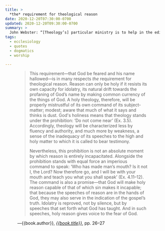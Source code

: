 ```yaml
---
title: >
  *the* requirement for theological reason
date: 2020-12-20T07:30:00-0700
updated: 2020-12-20T09:30:00-0700
summary: >
  John Webster: “[Theology’s] particular ministry is to help in the edification of the Church, building up the Church’s common life and so serving the confession of the gospel.…”
tags:
  - ecclesiology
  - quotes
  - dogmatics
  - worship

---
```


<figure class='quotation'>

> This requirement—that God be feared and his name hallowed—is in many respects *the* requirement for theological reason. Reason can only be holy if it resists its own capacity for idolatry, its natural drift towards the profaning of God’s name by making common currency of the things of God. A holy theology, therefore, will be properly mistrustful of its own command of its subject-matter; modest; aware that much of what it says and thinks is dust. God's holiness means that theology stands under the prohibition: ‘Do not come near’ (Ex. 3.5). Accordingly, theology will be characterized less by fluency and authority, and much more by weakness, a sense of the inadequacy of its speeches to the high and holy matter to which it is called to bear testimony.
> 
> Nevertheless, this prohibition is not an absolute moment by which reason is entirely incapacitated. Alongside the prohibition stands with equal force an imperious command to speak: ‘Who has made man’s mouth? Is it not I, the Lord? Now therefore go, and I will be with your mouth and teach you what you shall speak’ (Ex. 4.11–12). The command is also a promise—that God will make holy reason capable of that of which sin makes it incapable; that because the speeches of reason are in the hands of God, they may also serve in the indication of the gospel’s truth. Idolatry is reproved, not by silence, but by speeches that set forth what God has taught. And in such speeches, holy reason gives voice to the fear of God. 

<figcaption>—{{book.author}}, <a href="{{book.link}}"><cite>{{book.title}}</cite></a>, pp. 26–27</figcaption>

</figure>
